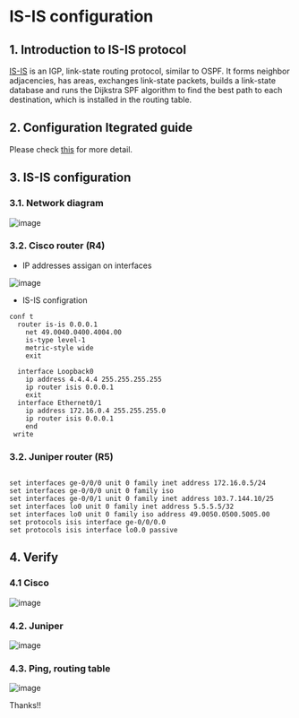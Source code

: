 <h1>IS-IS configuration</h1>

<h2>1. Introduction to IS-IS protocol</h2>

[IS-IS](https://networklessons.com/cisco/ccie-routing-switching-written/introduction-to-is-is/)
is an IGP, link-state routing protocol, similar to OSPF. It forms neighbor adjacencies, has areas, 
exchanges link-state packets, builds a link-state database and runs the Dijkstra SPF algorithm 
to find the best path to each destination, which is installed in the routing table.

<h2>2. Configuration Itegrated guide</h2>

Please check [this](https://cdn.ttgtmedia.com/searchNetworking/downloads/CCNP_BSCI_Portable_Command_Guide1587201895_CH04.pdf)
for more detail.

<h2>3. IS-IS configuration</h3>

<h3>3.1. Network diagram</h3>

![image](https://user-images.githubusercontent.com/63696723/130204855-f722d084-946e-486c-b76e-c80cb8746712.png)

<h3>3.2. Cisco router (R4)</h3>

- IP addresses assigan on interfaces

![image](https://user-images.githubusercontent.com/63696723/130205268-0eaf624c-6139-4065-b5e5-4d7d8887dd9c.png)

- IS-IS configration

```
conf t
  router is-is 0.0.0.1
    net 49.0040.0400.4004.00
    is-type level-1
    metric-style wide
    exit
    
  interface Loopback0
    ip address 4.4.4.4 255.255.255.255
    ip router isis 0.0.0.1
    exit
  interface Ethernet0/1
    ip address 172.16.0.4 255.255.255.0
    ip router isis 0.0.0.1
    end
 write
```

<h3>3.2. Juniper router (R5)</h3>

```

set interfaces ge-0/0/0 unit 0 family inet address 172.16.0.5/24
set interfaces ge-0/0/0 unit 0 family iso
set interfaces ge-0/0/1 unit 0 family inet address 103.7.144.10/25
set interfaces lo0 unit 0 family inet address 5.5.5.5/32
set interfaces lo0 unit 0 family iso address 49.0050.0500.5005.00
set protocols isis interface ge-0/0/0.0
set protocols isis interface lo0.0 passive
```

<h2>4. Verify</h2>

<h3>4.1 Cisco</h3>

![image](https://user-images.githubusercontent.com/63696723/130208539-dfa4611f-39f4-4285-bfb0-b0f218e76655.png)

<h3>4.2. Juniper</h3>

![image](https://user-images.githubusercontent.com/63696723/130209214-e3e39e74-6d37-4d15-9ecd-0c386b4637dc.png)

<h3>4.3. Ping, routing table</h3>

![image](https://user-images.githubusercontent.com/63696723/130209561-c0f9e832-d6d4-4d20-a808-4d71cbd72b2a.png)

Thanks!!
